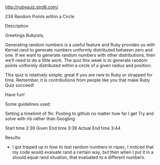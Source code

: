 http://rubyquiz.strd6.com/

234 Random Points within a Circle

Description

Greetings Rubyists,

Generating random numbers is a useful feature and Ruby provides us with Kernel.rand to generate numbers uniformly distributed between zero and one. If we want to generate random numbers with other distributions, then we’ll need to do a little work. The quiz this week is to generate random points uniformly distributed within a circle of a given radius and position.

This quiz is relatively simple, great if you are new to Ruby or strapped for time. Remember, it is contributions from people like you that make Ruby Quiz succeed!

Have fun!

Some guidelines used:

Setting a timelimit of 1hr. 
Posting to github no matter how far I get
Try and solve with irb rather than Googling

Start time 2:39
Given End time 3:39
Actual End time 3:44

Results:
  - I got tripped up in how to test random numbers in rspec, I noticed that my code would evaluate rand a certain way, but then when I put it in a should.equal rand situation, that evaluated to a different numbers.
